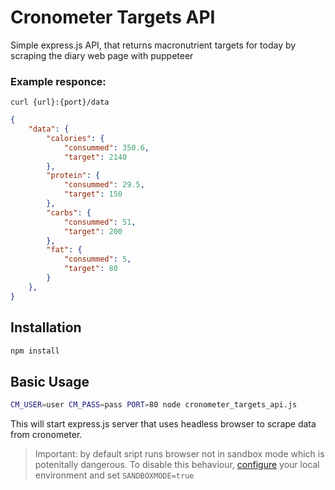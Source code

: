 # Cronometer Targets API

Simple express.js API, that returns macronutrient targets for today by scraping the diary web page with puppeteer

### Example responce:

`curl {url}:{port}/data`
```json
{
    "data": {
        "calories": {
            "consummed": 350.6,
            "target": 2140
        },
        "protein": {
            "consummed": 29.5,
            "target": 150
        },
        "carbs": {
            "consummed": 51,
            "target": 200
        },
        "fat": {
            "consummed": 5,
            "target": 80
        }
    },
}
```
## Installation
```sh
npm install
```

## Basic Usage
```sh
CM_USER=user CM_PASS=pass PORT=80 node cronometer_targets_api.js
```
This will start express.js server that uses headless browser to scrape data from cronometer.
> Important: by default sript runs browser not in sandbox mode which is potenitally dangerous. To disable this behaviour, [configure](https://pptr.dev/troubleshooting/#setting-up-chrome-linux-sandbox) your local environment and set `SANDBOXMODE=true`